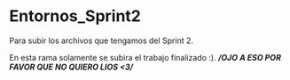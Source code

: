 # Entornos_Sprint2
Para subir los archivos que tengamos del Sprint 2. 

En esta rama solamente se subira el trabajo finalizado :). ***/OJO A ESO POR FAVOR QUE NO QUIERO LIOS <3/***
